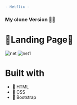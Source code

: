 #
```diff
- Netflix - 
```

### My clone Version :woman_technologist:
# :star2:Landing Page:star2:
![net](https://user-images.githubusercontent.com/93512634/198870251-56649022-ac31-4592-b5b4-8709b7a2cd2f.jpg)
![net1](https://user-images.githubusercontent.com/93512634/198870400-b4d8b06f-569a-4663-8c6f-54c092c785fe.jpg)
# Built with
* :small_orange_diamond: HTML
* :small_orange_diamond: CSS
* :small_orange_diamond: Bootstrap




